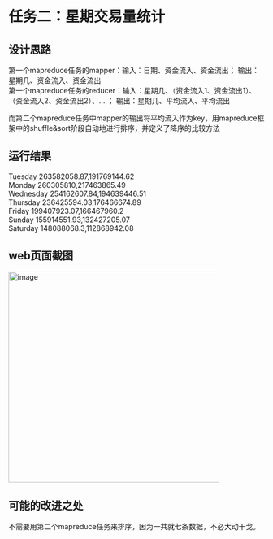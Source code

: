 # 任务⼆：星期交易量统计

## 设计思路
  第一个mapreduce任务的mapper：输入：日期、资金流入、资金流出； 输出：星期几、资金流入、资金流出  
  第一个mapreduce任务的reducer：输入：星期几、（资金流入1、资金流出1）、（资金流入2、资金流出2）、...  ； 输出：星期几、平均流入、平均流出  
  
  而第二个mapreduce任务中mapper的输出将平均流入作为key，用mapreduce框架中的shuffle&sort阶段自动地进行排序，并定义了降序的比较方法  

## 运行结果  

Tuesday	263582058.87,191769144.62  
Monday	260305810,217463865.49  
Wednesday	254162607.84,194639446.51  
Thursday	236425594.03,176466674.89  
Friday	199407923.07,166467960.2  
Sunday	155914551.93,132427205.07  
Saturday	148088068.3,112868942.08  

## web页面截图  
<img width="415" alt="image" src="https://github.com/user-attachments/assets/9ec22a79-ee45-485d-ad81-93f96c62a898">  


## 可能的改进之处
不需要用第二个mapreduce任务来排序，因为一共就七条数据，不必大动干戈。  
